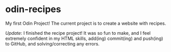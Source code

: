 # odin-recipes
My first Odin Project! The current project is to create a website with recipes.

*Update*: I finished the recipe project! It was so fun to make, and I feel extremely confident in my HTML skills, add(ing) commit(ing) and push(ing) to GitHub, and solving/correcting any errors.
